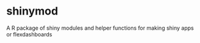 # shinymod
A R package of shiny modules and helper functions for making shiny apps or flexdashboards
